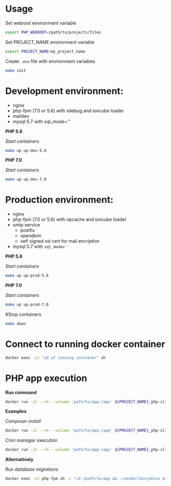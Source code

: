 # Usage

Set webroot environment variable
```sh
export PHP_WEBROOT=/path/to/projects/files
```

Set PROJECT_NAME environment variable
```sh
export PROJECT_NAME=my_project_name
```

Create ```.env``` file with environment variables
```sh
make init
```

# Development environment:
- nginx
- php-fpm (7.0 or 5.6) with xdebug and ioncube loader
- maildev
- mysql 5.7 with sql_mode=''

__PHP 5.6__

*Start containers*
```sh
make up up-dev-5.6
```

__PHP 7.0__

*Start containers*
```sh
make up up-dev-7.0
```


# Production environment:
- nginx
- php-fpm (7.0 or 5.6) with opcache and ioncube loader
- smtp service
    - postfix
    - opendkim
    - self signed ssl cert for mail encription
- mysql 5.7 with ```sql_mode=''```

__PHP 5.6__

*Start containers*
```sh
make up up-prod-5.6
```


__PHP 7.0__

*Start containers*
```sh
make up up-prod-7.0
```


#Stop containers
```sh
make down
```

# Connect to running docker container
```sh
docker exec -it "id of running container" sh
```

# PHP app execution

__Run command__

```sh
docker run -it --rm --volume 'path/to/app:/app' ${PROJECT_NAME}_php-cli /bin/sh -c "cd app && php ./my-app.php"
```

__Examples__

*Composer install*

```sh
docker run -it --rm --volume 'path/to/app:/app' ${PROJECT_NAME}_php-cli /bin/sh -c "cd /app && composer install"
```

*Cron manager execution*

```sh
docker run -it --rm --volume 'path/to/app:/app' ${PROJECT_NAME}_php-cli /bin/sh -c "cd /app && php -q public_html/index.php bff=cron-manager"
```

__Alternatively__

*Run database migrations*
```sh
docker exec -it php-fpm sh -c "cd /path/to/app && ./vendor/bin/phinx migrate"
```